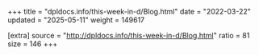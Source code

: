 +++
title = "dpldocs.info/this-week-in-d/Blog.html"
date = "2022-03-22"
updated = "2025-05-11"
weight = 149617

[extra]
source = "http://dpldocs.info/this-week-in-d/Blog.html"
ratio = 81
size = 146
+++
